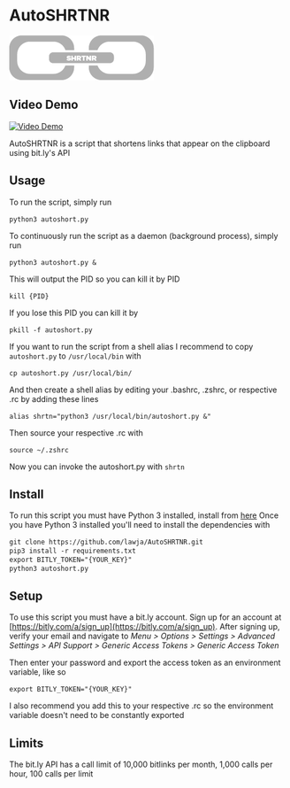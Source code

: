 # AutoSHRTNR
![alt text][logo]

[logo]: https://raw.githubusercontent.com/lawja/AutoSHRTNR/master/logo.png "Logo"

## Video Demo
[![Video Demo](https://img.youtube.com/vi/6TciM3YNzW8/0.jpg)](https://www.youtube.com/watch?v=6TciM3YNzW8)

AutoSHRTNR is a script that shortens links that appear on the clipboard using bit.ly's API
## Usage
To run the script, simply run

```shell
python3 autoshort.py
```
To continuously run the script as a daemon (background process), simply run

```shell
python3 autoshort.py &
```
This will output the PID so you can kill it by PID
```shell
kill {PID}
```
If you lose this PID you can kill it by
```shell
pkill -f autoshort.py
```
If you want to run the script from a shell alias I recommend to copy `autoshort.py` to `/usr/local/bin` with
```shell
cp autoshort.py /usr/local/bin/
```
And then create a shell alias by editing your .bashrc, .zshrc, or respective .rc by adding these lines
```shell
alias shrtn="python3 /usr/local/bin/autoshort.py &"
```
Then source your respective .rc with
```shell
source ~/.zshrc
```
Now you can invoke the autoshort.py with `shrtn`

## Install
To run this script you must have Python 3 installed, install from [here](https://google.com)
Once you have Python 3 installed you'll need to install the dependencies with
```
git clone https://github.com/lawja/AutoSHRTNR.git
pip3 install -r requirements.txt
export BITLY_TOKEN="{YOUR_KEY}"
python3 autoshort.py
```

## Setup
To use this script you must have a bit.ly account. Sign up for an account at [https://bitly.com/a/sign_up](https://bitly.com/a/sign_up).
After signing up, verify your email and navigate to *Menu > Options > Settings > Advanced Settings > API Support > Generic Access Tokens > Generic Access Token*

Then enter your password and export the access token as an environment variable, like so
```shell
export BITLY_TOKEN="{YOUR_KEY}"
```
I also recommend you add this to your respective .rc so the environment variable doesn't need to be constantly exported

## Limits
The bit.ly API has a call limit of 10,000 bitlinks per month, 1,000 calls per hour, 100 calls per limit
